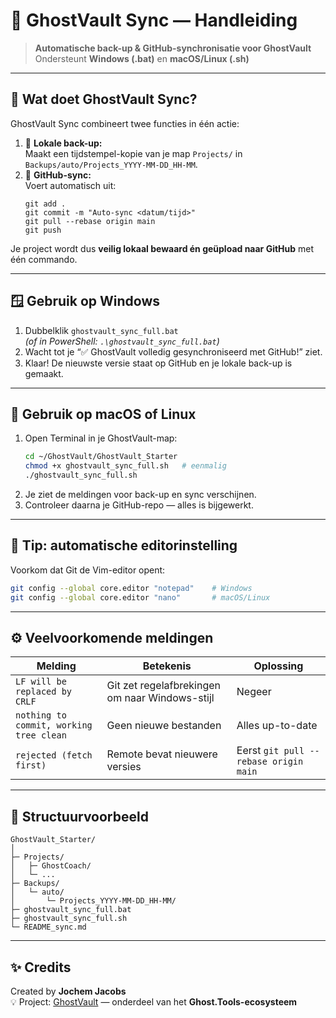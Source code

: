 # 📘 GhostVault Sync — Handleiding

> **Automatische back-up & GitHub-synchronisatie voor GhostVault**  
> Ondersteunt **Windows (.bat)** en **macOS/Linux (.sh)**

---

## 🔹 Wat doet GhostVault Sync?
GhostVault Sync combineert twee functies in één actie:
1. 💾 **Lokale back-up:**  
   Maakt een tijdstempel-kopie van je map `Projects/` in  
   `Backups/auto/Projects_YYYY-MM-DD_HH-MM`.
2. 🚀 **GitHub-sync:**  
   Voert automatisch uit:  
   ```
   git add .
   git commit -m "Auto-sync <datum/tijd>"
   git pull --rebase origin main
   git push
   ```

Je project wordt dus **veilig lokaal bewaard én geüpload naar GitHub** met één commando.

---

## 🪟 Gebruik op Windows
1. Dubbelklik `ghostvault_sync_full.bat`  
   *(of in PowerShell: `.\ghostvault_sync_full.bat`)*  
2. Wacht tot je “✅ GhostVault volledig gesynchroniseerd met GitHub!” ziet.  
3. Klaar! De nieuwste versie staat op GitHub en je lokale back-up is gemaakt.

---

## 🍏 Gebruik op macOS of Linux
1. Open Terminal in je GhostVault-map:
   ```bash
   cd ~/GhostVault/GhostVault_Starter
   chmod +x ghostvault_sync_full.sh   # eenmalig
   ./ghostvault_sync_full.sh
   ```
2. Je ziet de meldingen voor back-up en sync verschijnen.  
3. Controleer daarna je GitHub-repo — alles is bijgewerkt.

---

## 🧠 Tip: automatische editorinstelling
Voorkom dat Git de Vim-editor opent:
```bash
git config --global core.editor "notepad"    # Windows
git config --global core.editor "nano"       # macOS/Linux
```

---

## ⚙️ Veelvoorkomende meldingen
| Melding | Betekenis | Oplossing |
|----------|------------|-----------|
| `LF will be replaced by CRLF` | Git zet regelafbrekingen om naar Windows-stijl | Negeer |
| `nothing to commit, working tree clean` | Geen nieuwe bestanden | Alles up-to-date |
| `rejected (fetch first)` | Remote bevat nieuwere versies | Eerst `git pull --rebase origin main` |

---

## 🧩 Structuurvoorbeeld
```
GhostVault_Starter/
│
├─ Projects/
│   ├─ GhostCoach/
│   └─ ...
├─ Backups/
│   └─ auto/
│       └─ Projects_YYYY-MM-DD_HH-MM/
├─ ghostvault_sync_full.bat
├─ ghostvault_sync_full.sh
└─ README_sync.md
```

---

## ✨ Credits
Created by **Jochem Jacobs**  
💡 Project: [GhostVault](https://github.com/GhostToolsGT/GhostVault) — onderdeel van het **Ghost.Tools-ecosysteem**
